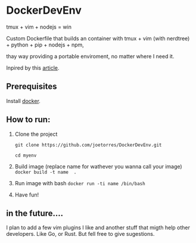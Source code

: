 # DockerDevEnv
tmux + vim + nodejs = win



Custom Dockerfile that builds an container with tmux + vim (with nerdtree) + python + pip + nodejs + npm,

thay way providing a portable enviroment, no matter where I need it.

Inpired by this [article](https://jann.is/ipad-pro-for-programming/).

## Prerequisites
Install [docker](https://docs.docker.com/install/#desktop).

## How to run: 

1. Clone the project

    `git clone https://github.com/joetorres/DockerDevEnv.git`

    `cd myenv`

    

2. Build image (replace name for wathever you wanna call your image)
    `docker build -t name  .`

    

3. Run image with bash
    `docker run -ti name /bin/bash`

    

4. Have fun!


## in the future....
I plan to add a few vim plugins I like and another stuff that migth help other developers. Like Go, or Rust. But fell free to give sugestions.
